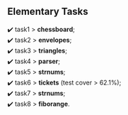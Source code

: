 ## Elementary Tasks
✔️ task1 > <b>chessboard</b>;<br>
✔️ task2 > <b>envelopes</b>;<br>
✔️ task3 > <b>triangles</b>;<br>
✔️ task4 > <b>parser</b>;<br>
✔️ task5 > <b>strnums</b>;<br>
✔️ task6 > <b>tickets</b> (test cover > 62.1%);<br>
✔️ task7 > <b>strnums</b>;<br>
✔️ task8 > <b>fiborange</b>.